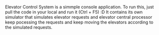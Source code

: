Elevator Control System is a simmple console application. To run this, just pull the code in your local and run it (Ctrl + F5) :D 
It contains its own simulator that simulates elevator requests and elevator central processor keep pocessing the requests and keep
moving the elevators according to the simulated requests.

